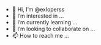 - 👋 Hi, I’m @exloperss
- 👀 I’m interested in ...
- 🌱 I’m currently learning ...
- 💞️ I’m looking to collaborate on ...
- 📫 How to reach me ...

<!---
exloperss/exloperss is a ✨ special ✨ repository because its `README.md` (this file) appears on your GitHub profile.
You can click the Preview link to take a look at your changes.
--->
